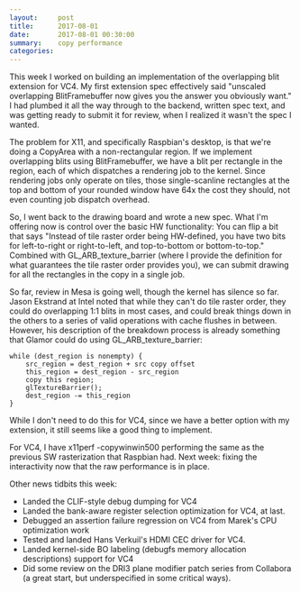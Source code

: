 ```yaml
---
layout:     post
title:      2017-08-01
date:       2017-08-01 00:30:00
summary:    copy performance
categories: 
---
```


This week I worked on building an implementation of the overlapping
blit extension for VC4.  My first extension spec effectively said
"unscaled overlapping BlitFramebuffer now gives you the answer you
obviously want."  I had plumbed it all the way through to the backend,
written spec text, and was getting ready to submit it for review, when
I realized it wasn't the spec I wanted.

The problem for X11, and specifically Raspbian's desktop, is that
we're doing a CopyArea with a non-rectangular region.  If we implement
overlapping blits using BlitFramebuffer, we have a blit per rectangle
in the region, each of which dispatches a rendering job to the kernel.
Since rendering jobs only operate on tiles, those single-scanline
rectangles at the top and bottom of your rounded window have 64x the
cost they should, not even counting job dispatch overhead.

So, I went back to the drawing board and wrote a new spec.  What I'm
offering now is control over the basic HW functionality: You can
flip a bit that says "Instead of tile raster order being HW-defined,
you have two bits for left-to-right or right-to-left, and
top-to-bottom or bottom-to-top."  Combined with GL_ARB_texture_barrier
(where I provide the definition for what guarantees the tile raster
order provides you), we can submit drawing for all the rectangles in
the copy in a single job.

So far, review in Mesa is going well, though the kernel has silence so
far.  Jason Ekstrand at Intel noted that while they can't do tile
raster order, they could do overlapping 1:1 blits in most cases, and
could break things down in the others to a series of valid operations
with cache flushes in between.  However, his description of the
breakdown process is already something that Glamor could do using
GL_ARB_texture_barrier:

    while (dest_region is nonempty) {
        src_region = dest_region + src copy offset
        this_region = dest_region - src_region
        copy this region;
        glTextureBarrier();
        dest_region -= this_region
    }

While I don't need to do this for VC4, since we have a better option
with my extension, it still seems like a good thing to implement.

For VC4, I have x11perf -copywinwin500 performing the same as the
previous SW rasterization that Raspbian had.  Next week: fixing the
interactivity now that the raw performance is in place.

Other news tidbits this week:

- Landed the CLIF-style debug dumping for VC4
- Landed the bank-aware register selection optimization for VC4, at last.
- Debugged an assertion failure regression on VC4 from Marek's CPU
  optimization work
- Tested and landed Hans Verkuil's HDMI CEC driver for VC4.
- Landed kernel-side BO labeling (debugfs memory allocation descriptions)
  support for VC4
- Did some review on the DRI3 plane modifier patch series from
  Collabora (a great start, but underspecified in some critical ways).
